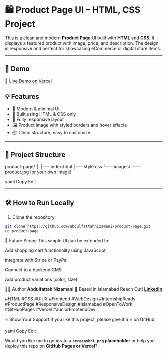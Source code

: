 # 🛍️ Product Page UI – HTML, CSS Project

This is a clean and modern **Product Page** UI built with **HTML** and **CSS**. It displays a featured product with image, price, and description. The design is responsive and perfect for showcasing eCommerce or digital store items.

---

## 🚀 Demo

🔗 [Live Demo on Vercel](https://product-page-rho-one.vercel.app/)



## 💡 Features

- 🎨 Modern & minimal UI
- 🧱 Built using HTML & CSS only
- 📱 Fully responsive layout
- 🖼️ Product image with styled borders and hover effects
- 📦 Clean structure, easy to customize

---

## 📂 Project Structure
product-page/
│
├── index.html
├── style.css
└── images/
└── product.jpg (or your own image)

yaml
Copy
Edit


---

## 🛠️ How to Run Locally

1. Clone the repository:

```bash
git clone https://github.com/abdulfattahnizamani/product-page.git
cd product-page
```

📌 Future Scope
This simple UI can be extended to:

Add shopping cart functionality using JavaScript

Integrate with Stripe or PayPal

Connect to a backend CMS

Add product variations (color, size)

🙋‍♂️ Author
**Abdulfattah Nizamani**
📍 Based in Islamabad
Reach Out! **[LinkedIn](https://linkedin.com/in/fattahniz)**



#HTML #CSS #UIUX #Frontend #WebDesign #InternshipReady #ProductPage #ResponsiveDesign #Islamabad #OpenToWork #GitHubPages #Vercel #JuniorFrontendDev

⭐ Show Your Support
If you like this project, please give it a ⭐ on GitHub!

yaml
Copy
Edit



Would you like me to generate a **`screenshot.png` placeholder** or help you deploy this repo on **GitHub Pages or Vercel**?
